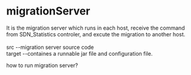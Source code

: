 # migrationServer
It is the migration server which runs in each host, receive the command from SDN_Statistics controler, and excute the migration to another host. <br /> <br />
src            --migration server source code  <br />
target         --containes a runnable jar file and configuration file. <br />

how to run migration server?<br />

